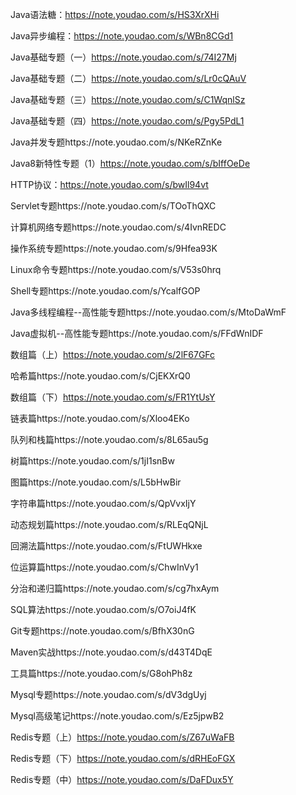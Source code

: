 Java语法糖：https://note.youdao.com/s/HS3XrXHi

Java异步编程：https://note.youdao.com/s/WBn8CGd1

Java基础专题（一）https://note.youdao.com/s/74I27Mj

Java基础专题（二）https://note.youdao.com/s/Lr0cQAuV

Java基础专题（三）https://note.youdao.com/s/C1WqnlSz

Java基础专题（四）https://note.youdao.com/s/Pgy5PdL1

Java并发专题https://note.youdao.com/s/NKeRZnKe

Java8新特性专题（1）https://note.youdao.com/s/bIffOeDe

HTTP协议：https://note.youdao.com/s/bwIl94vt

Servlet专题https://note.youdao.com/s/TOoThQXC

计算机网络专题https://note.youdao.com/s/4IvnREDC

操作系统专题https://note.youdao.com/s/9Hfea93K

Linux命令专题https://note.youdao.com/s/V53s0hrq

Shell专题https://note.youdao.com/s/YcalfGOP

Java多线程编程--高性能专题https://note.youdao.com/s/MtoDaWmF

Java虚拟机--高性能专题https://note.youdao.com/s/FFdWnIDF

数组篇（上）https://note.youdao.com/s/2lF67GFc

哈希篇https://note.youdao.com/s/CjEKXrQ0

数组篇（下）https://note.youdao.com/s/FR1YtUsY

链表篇https://note.youdao.com/s/Xloo4EKo

队列和栈篇https://note.youdao.com/s/8L65au5g

树篇https://note.youdao.com/s/1jI1snBw

图篇https://note.youdao.com/s/L5bHwBir

字符串篇https://note.youdao.com/s/QpVvxIjY

动态规划篇https://note.youdao.com/s/RLEqQNjL

回溯法篇https://note.youdao.com/s/FtUWHkxe

位运算篇https://note.youdao.com/s/ChwInVy1

分治和递归篇https://note.youdao.com/s/cg7hxAym

SQL算法https://note.youdao.com/s/O7oiJ4fK

Git专题https://note.youdao.com/s/BfhX30nG

Maven实战https://note.youdao.com/s/d43T4DqE

工具篇https://note.youdao.com/s/G8ohPh8z

Mysql专题https://note.youdao.com/s/dV3dgUyj

Mysql高级笔记https://note.youdao.com/s/Ez5jpwB2

Redis专题（上）https://note.youdao.com/s/Z67uWaFB

Redis专题（下）https://note.youdao.com/s/dRHEoFGX

Redis专题（中）https://note.youdao.com/s/DaFDux5Y






